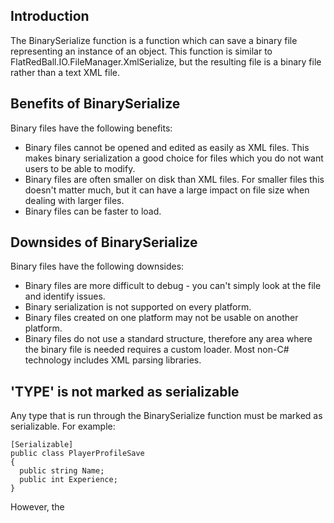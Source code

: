 ## Introduction

The BinarySerialize function is a function which can save a binary file representing an instance of an object. This function is similar to FlatRedBall.IO.FileManager.XmlSerialize, but the resulting file is a binary file rather than a text XML file.

## Benefits of BinarySerialize

Binary files have the following benefits:

-   Binary files cannot be opened and edited as easily as XML files. This makes binary serialization a good choice for files which you do not want users to be able to modify.
-   Binary files are often smaller on disk than XML files. For smaller files this doesn't matter much, but it can have a large impact on file size when dealing with larger files.
-   Binary files can be faster to load.

## Downsides of BinarySerialize

Binary files have the following downsides:

-   Binary files are more difficult to debug - you can't simply look at the file and identify issues.
-   Binary serialization is not supported on every platform.
-   Binary files created on one platform may not be usable on another platform.
-   Binary files do not use a standard structure, therefore any area where the binary file is needed requires a custom loader. Most non-C# technology includes XML parsing libraries.

## 'TYPE' is not marked as serializable

Any type that is run through the BinarySerialize function must be marked as serializable. For example:

    [Serializable]
    public class PlayerProfileSave
    {
      public string Name;
      public int Experience;
    }

However, the
